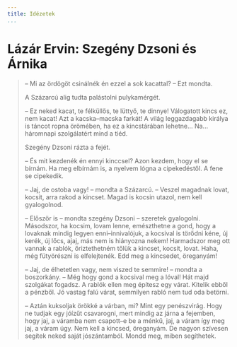 ```yaml
---
title: Idézetek
...
```


# Lázár Ervin: Szegény Dzsoni és Árnika

> – Mi az ördögöt csinálnék én ezzel a sok kacattal? – Ezt mondta.
> 
> A Százarcú alig tudta palástolni pulykamérgét.
> 
> – Ez neked kacat, te félküllős, te lüttyő, te dinnye! Válogatott kincs ez, nem kacat! Azt a kacska–macska farkát! A világ leggazdagabb királya is táncot ropna örömében, ha ez a kincstárában lehetne... Na... háromnapi szolgálatért mind a tiéd.
> 
> Szegény Dzsoni rázta a fejét.
> 
> – És mit kezdenék én ennyi kinccsel? Azon kezdem, hogy el se bírnám. Ha meg elbírnám is, a nyelvem lógna a cipekedéstől. A fene se cipekedik.
> 
> – Jaj, de ostoba vagy! – mondta a Százarcú. – Veszel magadnak lovat, kocsit, arra rakod a kincset. Magad is kocsin utazol, nem kell gyalogolnod.
> 
> – Először is – mondta szegény Dzsoni – szeretek gyalogolni. Másodszor, ha kocsim, lovam lenne, emészthetne a gond, hogy a lovaknak mindig legyen enni–innivalójuk, a kocsival is törődni kéne, új kerék, új lőcs, ajaj, más nem is hiányozna nekem! Harmadszor meg ott vannak a rablók, őriztethetném tőlük a kincset, kocsit, lovat. Haha, még fütyörészni is elfelejtenék. Edd meg a kincsedet, öreganyám!
> 
> – Jaj, de élhetetlen vagy, nem viszed te semmire! – mondta a boszorkány. – Még hogy gond a kocsival meg a lóval! Hát majd szolgákat fogadsz. A rablók ellen meg építesz egy várat. Kitelik ebből a pénzből. Jó vastag falú várat, semmilyen rabló nem tud oda betörni.
> 
> – Aztán kuksoljak örökké a várban, mi? Mint egy penészvirág. Hogy ne tudjak egy jóízűt csavarogni, mert mindig az járna a fejemben, hogy jaj, a váramba nem csapott–e be a ménkű, jaj, a váram így meg jaj, a váram úgy. Nem kell a kincsed, öreganyám. De nagyon szívesen segítek neked saját jószántamból. Mondd meg, miben segíthetek.
